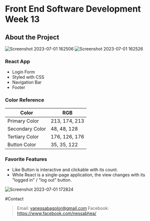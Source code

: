 # Front End Software Development Week 13

## About the Project
![Screenshot 2023-07-01 162506](https://github.com/vanessabags/FESD-week13/assets/131323530/9be5ff85-47da-4368-b4db-e76f91b23c1b)
![Screenshot 2023-07-01 162526](https://github.com/vanessabags/FESD-week13/assets/131323530/3414de2d-7de6-4b13-8af3-361e9f4abf2d)

### React App
- Login Form
- Styled with CSS
- Navigation Bar
- Footer

### Color Reference
| Color | RGB |
| ----- | ----- |
| Primary Color | 213, 174, 213 |
| Secondary Color | 48, 48, 128 |
| Tertiary Color | 176, 126, 176 |
| Button Color | 35, 35, 122 |

### Favorite Features
- Like Button is interactive and clickable with its count.
- While React is a single-page application, the view changes with its "logged in" / "log out" button.

![Screenshot 2023-07-01 172824](https://github.com/vanessabags/FESD-week13/assets/131323530/852cc3d5-2a00-4d1e-a8f9-6970cfadd78a)


#Contact 
> Email: vanessabagolor@gmail.com
> Facebook: https://www.facebook.com/nessabhea/ 
